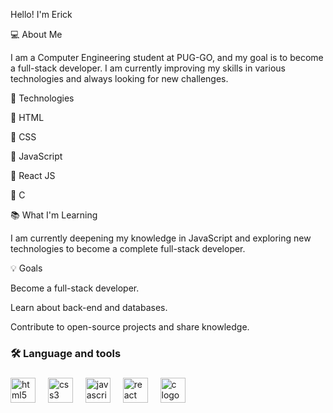 Hello! I'm Erick

💻 About Me

I am a Computer Engineering student at PUG-GO, and my goal is to become a full-stack developer. I am currently improving my skills in various technologies and always looking for new challenges.

🚀 Technologies

🔖 HTML

🔖 CSS

🔖 JavaScript

🔖 React JS

🔖 C

📚 What I'm Learning

I am currently deepening my knowledge in JavaScript and exploring new technologies to become a complete full-stack developer.

💡 Goals

Become a full-stack developer.

Learn about back-end and databases.

Contribute to open-source projects and share knowledge.

###

###

<h3 align="left">🛠 Language and tools</h3>

###

<div align="left">
  <img src="https://cdn.jsdelivr.net/gh/devicons/devicon/icons/html5/html5-original.svg" height="40" alt="html5 logo"  />
  <img width="12" />
  <img src="https://cdn.jsdelivr.net/gh/devicons/devicon/icons/css3/css3-original.svg" height="40" alt="css3 logo"  />
  <img width="12" />
  <img src="https://cdn.jsdelivr.net/gh/devicons/devicon/icons/javascript/javascript-original.svg" height="40" alt="javascript logo"  />
  <img width="12" />
  <img src="https://cdn.jsdelivr.net/gh/devicons/devicon/icons/react/react-original.svg" height="40" alt="react logo"  />
  <img width="12" />
  <img src="https://cdn.jsdelivr.net/gh/devicons/devicon/icons/c/c-original.svg" height="40" alt="c logo"  />
</div>

###
